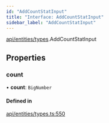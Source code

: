 ```yaml
---
id: "AddCountStatInput"
title: "Interface: AddCountStatInput"
sidebar_label: "AddCountStatInput"
---
```


[api/entities/types](../../../../../modules/API/Entities/Types/Types.md).AddCountStatInput

## Properties

### count

• **count**: `BigNumber`

#### Defined in

[api/entities/types.ts:550](https://github.com/PolymeshAssociation/polymesh-sdk/blob/88db4a911/src/api/entities/types.ts#L550)
